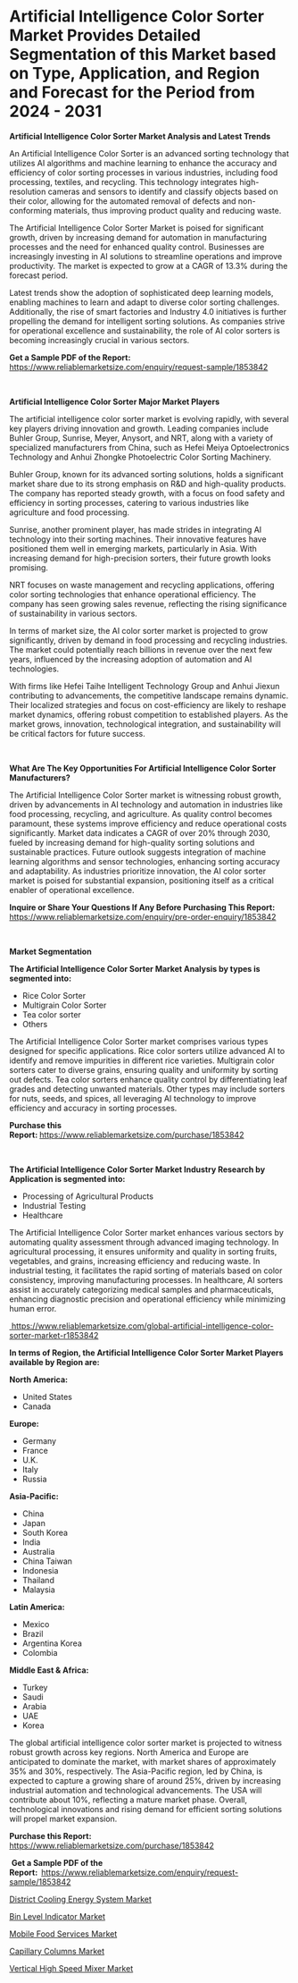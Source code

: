 <p><h1>Artificial Intelligence Color Sorter Market Provides Detailed Segmentation of this Market based on Type, Application, and Region and Forecast for the Period from 2024 - 2031</h1></p><p><strong>Artificial Intelligence Color Sorter Market Analysis and Latest Trends</strong></p>
<p><p>An Artificial Intelligence Color Sorter is an advanced sorting technology that utilizes AI algorithms and machine learning to enhance the accuracy and efficiency of color sorting processes in various industries, including food processing, textiles, and recycling. This technology integrates high-resolution cameras and sensors to identify and classify objects based on their color, allowing for the automated removal of defects and non-conforming materials, thus improving product quality and reducing waste.</p><p>The Artificial Intelligence Color Sorter Market is poised for significant growth, driven by increasing demand for automation in manufacturing processes and the need for enhanced quality control. Businesses are increasingly investing in AI solutions to streamline operations and improve productivity. The market is expected to grow at a CAGR of 13.3% during the forecast period. </p><p>Latest trends show the adoption of sophisticated deep learning models, enabling machines to learn and adapt to diverse color sorting challenges. Additionally, the rise of smart factories and Industry 4.0 initiatives is further propelling the demand for intelligent sorting solutions. As companies strive for operational excellence and sustainability, the role of AI color sorters is becoming increasingly crucial in various sectors.</p></p>
<p><strong>Get a Sample PDF of the Report:&nbsp;</strong> <a href="https://www.reliablemarketsize.com/enquiry/request-sample/1853842?utm_campaign=1592&utm_medium=2&utm_source=Github&utm_content=ia&utm_term=20102024&utm_id=artificial-intelligence-color-sorter">https://www.reliablemarketsize.com/enquiry/request-sample/1853842</a></p>
<p>&nbsp;</p>
<p><strong>Artificial Intelligence Color Sorter Major Market Players</strong></p>
<p><p>The artificial intelligence color sorter market is evolving rapidly, with several key players driving innovation and growth. Leading companies include Buhler Group, Sunrise, Meyer, Anysort, and NRT, along with a variety of specialized manufacturers from China, such as Hefei Meiya Optoelectronics Technology and Anhui Zhongke Photoelectric Color Sorting Machinery.</p><p>Buhler Group, known for its advanced sorting solutions, holds a significant market share due to its strong emphasis on R&D and high-quality products. The company has reported steady growth, with a focus on food safety and efficiency in sorting processes, catering to various industries like agriculture and food processing.</p><p>Sunrise, another prominent player, has made strides in integrating AI technology into their sorting machines. Their innovative features have positioned them well in emerging markets, particularly in Asia. With increasing demand for high-precision sorters, their future growth looks promising.</p><p>NRT focuses on waste management and recycling applications, offering color sorting technologies that enhance operational efficiency. The company has seen growing sales revenue, reflecting the rising significance of sustainability in various sectors.</p><p>In terms of market size, the AI color sorter market is projected to grow significantly, driven by demand in food processing and recycling industries. The market could potentially reach billions in revenue over the next few years, influenced by the increasing adoption of automation and AI technologies.</p><p>With firms like Hefei Taihe Intelligent Technology Group and Anhui Jiexun contributing to advancements, the competitive landscape remains dynamic. Their localized strategies and focus on cost-efficiency are likely to reshape market dynamics, offering robust competition to established players. As the market grows, innovation, technological integration, and sustainability will be critical factors for future success.</p></p>
<p>&nbsp;</p>
<p><strong>What Are The Key Opportunities For Artificial Intelligence Color Sorter Manufacturers?</strong></p>
<p><p>The Artificial Intelligence Color Sorter market is witnessing robust growth, driven by advancements in AI technology and automation in industries like food processing, recycling, and agriculture. As quality control becomes paramount, these systems improve efficiency and reduce operational costs significantly. Market data indicates a CAGR of over 20% through 2030, fueled by increasing demand for high-quality sorting solutions and sustainable practices. Future outlook suggests integration of machine learning algorithms and sensor technologies, enhancing sorting accuracy and adaptability. As industries prioritize innovation, the AI color sorter market is poised for substantial expansion, positioning itself as a critical enabler of operational excellence.</p></p>
<p><strong>Inquire or Share Your Questions If Any Before Purchasing This Report:</strong> <a href="https://www.reliablemarketsize.com/enquiry/pre-order-enquiry/1853842?utm_campaign=1592&utm_medium=2&utm_source=Github&utm_content=ia&utm_term=20102024&utm_id=artificial-intelligence-color-sorter">https://www.reliablemarketsize.com/enquiry/pre-order-enquiry/1853842</a></p>
<p>&nbsp;</p>
<p><strong>Market Segmentation</strong></p>
<p><strong>The Artificial Intelligence Color Sorter Market Analysis by types is segmented into:</strong></p>
<p><ul><li>Rice Color Sorter</li><li>Multigrain Color Sorter</li><li>Tea color sorter</li><li>Others</li></ul></p>
<p><p>The Artificial Intelligence Color Sorter market comprises various types designed for specific applications. Rice color sorters utilize advanced AI to identify and remove impurities in different rice varieties. Multigrain color sorters cater to diverse grains, ensuring quality and uniformity by sorting out defects. Tea color sorters enhance quality control by differentiating leaf grades and detecting unwanted materials. Other types may include sorters for nuts, seeds, and spices, all leveraging AI technology to improve efficiency and accuracy in sorting processes.</p></p>
<p><strong>Purchase this Report:&nbsp;</strong><a href="https://www.reliablemarketsize.com/purchase/1853842?utm_campaign=1592&utm_medium=2&utm_source=Github&utm_content=ia&utm_term=20102024&utm_id=artificial-intelligence-color-sorter">https://www.reliablemarketsize.com/purchase/1853842</a></p>
<p>&nbsp;</p>
<p><strong>The Artificial Intelligence Color Sorter Market Industry Research by Application is segmented into:</strong></p>
<p><ul><li>Processing of Agricultural Products</li><li>Industrial Testing</li><li>Healthcare</li></ul></p>
<p><p>The Artificial Intelligence Color Sorter market enhances various sectors by automating quality assessment through advanced imaging technology. In agricultural processing, it ensures uniformity and quality in sorting fruits, vegetables, and grains, increasing efficiency and reducing waste. In industrial testing, it facilitates the rapid sorting of materials based on color consistency, improving manufacturing processes. In healthcare, AI sorters assist in accurately categorizing medical samples and pharmaceuticals, enhancing diagnostic precision and operational efficiency while minimizing human error.</p></p>
<p><a href="https://www.reliablemarketsize.com/global-artificial-intelligence-color-sorter-market-r1853842?utm_campaign=1592&utm_medium=2&utm_source=Github&utm_content=ia&utm_term=20102024&utm_id=artificial-intelligence-color-sorter">&nbsp;https://www.reliablemarketsize.com/global-artificial-intelligence-color-sorter-market-r1853842</a></p>
<p><strong>In terms of Region, the Artificial Intelligence Color Sorter Market Players available by Region are:</strong></p>
<p>
    <p> <strong> North America: </strong>
        <ul>
            <li>United States</li>
            <li>Canada</li>
        </ul>
        </p> 
    <p> <strong> Europe: </strong>
        <ul>
            <li>Germany</li>
            <li>France</li>
            <li>U.K.</li>
            <li>Italy</li>
            <li>Russia</li>
        </ul>
        </p> 
    <p> <strong> Asia-Pacific: </strong>
        <ul>
            <li>China</li>
            <li>Japan</li>
            <li>South Korea</li>
            <li>India</li>
            <li>Australia</li>
            <li>China Taiwan</li>
            <li>Indonesia</li>
            <li>Thailand</li>
            <li>Malaysia</li>
        </ul>
        </p> 
    <p> <strong> Latin America: </strong>
        <ul>
            <li>Mexico</li>
            <li>Brazil</li>
            <li>Argentina Korea</li>
            <li>Colombia</li>
        </ul>
        </p> 
    <p> <strong> Middle East & Africa: </strong>
        <ul>
            <li>Turkey</li>
            <li>Saudi</li>
            <li>Arabia</li>
            <li>UAE</li>
            <li>Korea</li>
        </ul>
    </p>
    </p>
<p><p>The global artificial intelligence color sorter market is projected to witness robust growth across key regions. North America and Europe are anticipated to dominate the market, with market shares of approximately 35% and 30%, respectively. The Asia-Pacific region, led by China, is expected to capture a growing share of around 25%, driven by increasing industrial automation and technological advancements. The USA will contribute about 10%, reflecting a mature market phase. Overall, technological innovations and rising demand for efficient sorting solutions will propel market expansion.</p></p>
<p><strong>Purchase this Report: </strong><a href="https://www.reliablemarketsize.com/purchase/1853842?utm_campaign=1592&utm_medium=2&utm_source=Github&utm_content=ia&utm_term=20102024&utm_id=artificial-intelligence-color-sorter">https://www.reliablemarketsize.com/purchase/1853842</a></p>
<p>&nbsp;<strong>Get a Sample PDF of the Report:&nbsp;&nbsp;</strong><a href="https://www.reliablemarketsize.com/enquiry/request-sample/1853842?utm_campaign=1592&utm_medium=2&utm_source=Github&utm_content=ia&utm_term=20102024&utm_id=artificial-intelligence-color-sorter">https://www.reliablemarketsize.com/enquiry/request-sample/1853842</a></p>
<p><strong></strong></p>
<p><p><a href="https://www.linkedin.com/pulse/strategic-roadmap-global-district-cooling-energy-system-gpipe?utm_campaign=1592&utm_medium=2&utm_source=Github&utm_content=ia&utm_term=20102024&utm_id=artificial-intelligence-color-sorter">District Cooling Energy System Market</a></p><p><a href="https://www.linkedin.com/pulse/bin-level-indicator-market-size-growth-industry-analysis-sibee?utm_campaign=1592&utm_medium=2&utm_source=Github&utm_content=ia&utm_term=20102024&utm_id=artificial-intelligence-color-sorter">Bin Level Indicator Market</a></p><p><a href="https://www.linkedin.com/pulse/emerging-technologies-reshaping-mobile-food-services-market-gm7me?utm_campaign=1592&utm_medium=2&utm_source=Github&utm_content=ia&utm_term=20102024&utm_id=artificial-intelligence-color-sorter">Mobile Food Services Market</a></p><p><a href="https://www.linkedin.com/pulse/capillary-columns-market-overview-forecast-2024-2031-buf9e?utm_campaign=1592&utm_medium=2&utm_source=Github&utm_content=ia&utm_term=20102024&utm_id=artificial-intelligence-color-sorter">Capillary Columns Market</a></p><p><a href="https://github.com/FahadAhmed223/Market-Research-Report-List-1/blob/main/vertical-high-speed-mixer-market.md?utm_campaign=1592&utm_medium=2&utm_source=Github&utm_content=ia&utm_term=20102024&utm_id=artificial-intelligence-color-sorter">Vertical High Speed Mixer Market</a></p></p>